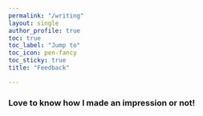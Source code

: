 ```yaml
---
permalink: "/writing"
layout: single
author_profile: true
toc: true
toc_label: "Jump to"
toc_icon: pen-fancy
toc_sticky: true
title: "Feedback"

---
```


### Love to know how I made an impression or not!
